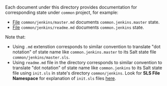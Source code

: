 
Each document under this directory provides documentation for corresponding
state under `common` project, for example:
* [File](docs/states/common/jenkins/master.md) `common/jenkins/master.md` documents `common.jenkins.master` state.
* [File](docs/states/common/jenkins/readme.md) `common/jenkins/readme.md` documents `common.jenkins` state.

Note that:
* Using `.md` extenstion corresponds to similar convention to translate "dot notation" of state name like `common.jenkins.master` to its Salt state file `common/jenkins/master.sls`.
* Using `readme.md` file in the directory corresponds to similar convention to translate "dot notation" of state name like `common.jenkins` to its Salt state file using `init.sls` in state's directory `common/jenkins`. Look for **SLS File Namespace** for explanation of `init.sls` files [here](http://docs.saltstack.com/en/latest/topics/tutorials/states_pt1.html).

